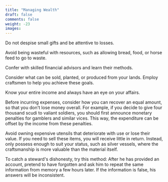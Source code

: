 ```yaml
---
title: "Managing Wealth"
draft: false
comments: false
weight: -23
images:
---
```


Do not despise small gifts and be attentive to losses.

Avoid being wasteful with resources, such as allowing bread, food, or horse feed to go to waste.

Confer with skilled financial advisors and learn their methods.

Consider what can be sold, planted, or produced from your lands. Employ craftsmen to help you achieve these goals.

Know your entire income and always have an eye on your affairs.

Before incurring expenses, consider how you can recover an equal amount, so that you don't lose money overall.
For example, if you decide to give four thousand scudi to valiant soldiers, you should first announce monetary penalties for gamblers and similar vices. This way, the expenditure can be offset by the income from these penalties.

Avoid owning expensive utensils that deteriorate with use or lose their value. If you need to sell these items, you will receive little in return.
Instead, only possess enough to suit your status, such as silver vessels, where the craftsmanship is more valuable than the material itself.

To catch a steward's dishonesty, try this method: After he has provided an account, pretend to have forgotten and ask him to repeat the same information from memory a few hours later. If the information is false, his answers will be inconsistent.